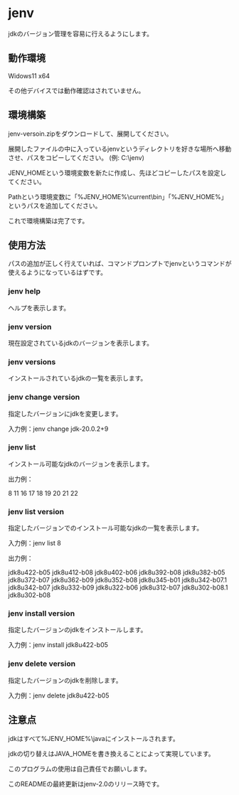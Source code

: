# jenv

jdkのバージョン管理を容易に行えるようにします。

## 動作環境

Widows11 x64

その他デバイスでは動作確認はされていません。

## 環境構築

jenv-versoin.zipをダウンロードして、展開してください。

展開したファイルの中に入っているjenvというディレクトリを好きな場所へ移動させ、パスをコピーしてください。
(例: C:\jenv)

JENV_HOMEという環境変数を新たに作成し、先ほどコピーしたパスを設定してください。

Pathという環境変数に「%JENV_HOME%\current\bin」「%JENV_HOME%」というパスを追加してください。

これで環境構築は完了です。

## 使用方法

パスの追加が正しく行えていれば、コマンドプロンプトでjenvというコマンドが使えるようになっているはずです。

### jenv help

ヘルプを表示します。

### jenv version

現在設定されているjdkのバージョンを表示します。

### jenv versions

インストールされているjdkの一覧を表示します。

### jenv change version

指定したバージョンにjdkを変更します。

入力例：jenv change jdk-20.0.2+9

### jenv list

インストール可能なjdkのバージョンを表示します。

出力例：

8
11
16
17
18
19
20
21
22

### jenv list version

指定したバージョンでのインストール可能なjdkの一覧を表示します。

入力例：jenv list 8

出力例：

jdk8u422-b05
jdk8u412-b08
jdk8u402-b06
jdk8u392-b08
jdk8u382-b05
jdk8u372-b07
jdk8u362-b09
jdk8u352-b08
jdk8u345-b01
jdk8u342-b07.1
jdk8u342-b07
jdk8u332-b09
jdk8u322-b06
jdk8u312-b07
jdk8u302-b08.1
jdk8u302-b08

### jenv install version

指定したバージョンのjdkをインストールします。

入力例：jenv install jdk8u422-b05

### jenv delete version

指定したバージョンのjdkを削除します。

入力例：jenv delete jdk8u422-b05

## 注意点

jdkはすべて%JENV_HOME%\javaにインストールされます。

jdkの切り替えはJAVA_HOMEを書き換えることによって実現しています。

このプログラムの使用は自己責任でお願いします。

このREADMEの最終更新はjenv-2.0のリリース時です。